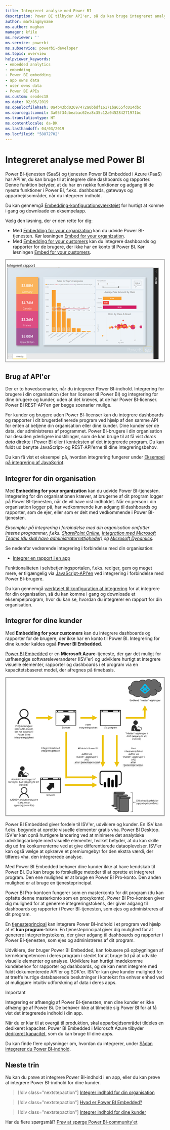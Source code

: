 ```yaml
---
title: Integreret analyse med Power BI
description: Power BI tilbyder API'er, så du kan bruge integreret analyse af dine dashboards og rapporter i programmer. Få mere at vide om integrering med Power BI både i et PaaS-miljø og et SaaS-miljø ved hjælp af software til integreret analyse, integrerede analyseværktøjer eller integrerede business intelligence-værktøjer.
author: markingmyname
ms.author: maghan
manager: kfile
ms.reviewer: ''
ms.service: powerbi
ms.subservice: powerbi-developer
ms.topic: overview
helpviewer_keywords:
- embedded analytics
- embedding
- Power BI embedding
- app owns data
- user owns data
- Power BI APIs
ms.custom: seodec18
ms.date: 02/05/2019
ms.openlocfilehash: 0a4b43bd02697472a0bbdf16171ba655fc014dbc
ms.sourcegitcommit: 3a05f34dbeabac62ea8c35c12a045284271971bc
ms.translationtype: HT
ms.contentlocale: da-DK
ms.lasthandoff: 04/03/2019
ms.locfileid: "58872702"
---
```

# <a name="embedded-analytics-with-power-bi"></a>Integreret analyse med Power BI

Power BI-tjenesten (SaaS) og tjenesten Power BI Embedded i Azure (PaaS) har API'er, du kan bruge til at integrere dine dashboards og rapporter. Denne funktion betyder, at du har en række funktioner og adgang til de nyeste funktioner i Power BI, f.eks. dashboards, gateways og apparbejdsområder, når du integrerer indhold.

Du kan gennemgå [Embedding-konfigurationsværktøjet](https://aka.ms/embedsetup) for hurtigt at komme i gang og downloade en eksempelapp.

Vælg den løsning, der er den rette for dig:

* Med [Embedding for your organization](embedding.md#embedding-for-your-organization) kan du udvide Power BI-tjenesten. Kør løsningen [Embed for your organization](https://aka.ms/embedsetup/UserOwnsData).
* Med [Embedding for your customers](embedding.md#embedding-for-your-customers) kan du integrere dashboards og rapporter for de brugere, der ikke har en konto til Power BI. Kør løsningen [Embed for your customers](https://aka.ms/embedsetup/AppOwnsData).

![PBIE-eksempel](media/what-can-you-do/what-can-you-do-02.png)

## <a name="using-apis"></a>Brug af API'er

Der er to hovedscenarier, når du integrerer Power BI-indhold. Integrering for brugere i din organisation (der har licenser til Power BI) og integrering for dine brugere og kunder, uden at det kræves, at de har Power BI-licenser. Power BI REST-API'en gør begge scenarier mulige.

For kunder og brugere uden Power BI-licenser kan du integrere dashboards og rapporter i dit brugerdefinerede program ved hjælp af den samme API for enten at betjene din organisation eller dine kunder. Dine kunder ser de data, der administreres af programmet. Power BI-brugere i din organisation har desuden yderligere indstillinger, som de kan bruge til at få vist *deres data* direkte i Power BI eller i konteksten af det integrerede program. Du kan fuldt ud benytte JavaScript- og REST-API'erne til dine integreringsbehov.

Du kan få vist et eksempel på, hvordan integrering fungerer under [Eksempel på integrering af JavaScript](https://microsoft.github.io/PowerBI-JavaScript/demo/).

## <a name="embedding-for-your-organization"></a>Integrer for din organisation

Med **Embedding for your organization** kan du udvide Power BI-tjenesten. Integrering for din organisationen kræver, at brugerne af dit program logger på Power BI-tjenesten, når de vil have vist indholdet. Når en person i din organisation logger på, har vedkommende kun adgang til dashboards og rapporter, som de ejer, eller som er delt med vedkommende i Power BI-tjenesten.

*Eksempler på integrering i forbindelse med din organisation omfatter interne programmer, f.eks. [SharePoint Online](https://powerbi.microsoft.com/blog/integrate-power-bi-reports-in-sharepoint-online/), [Integration med Microsoft Teams (du skal have administratorrettigheder)](https://powerbi.microsoft.com/blog/power-bi-teams-up-with-microsoft-teams/) og [Microsoft Dynamics](https://docs.microsoft.com/dynamics365/customer-engagement/basics/add-edit-power-bi-visualizations-dashboard).*

Se nedenfor vedrørende integrering i forbindelse med din organisation:

* [Integrer en rapport i en app](embed-sample-for-your-organization.md)

Funktionaliteten i selvbetjeningsportalen, f.eks. rediger, gem og meget mere, er tilgængelig via [JavaScript-API'en](https://github.com/Microsoft/PowerBI-JavaScript) ved integrering i forbindelse med Power BI-brugere.

Du kan gennemgå [værktøjet til konfiguration af integrering](https://aka.ms/embedsetup/UserOwnsData) for at integrere for din organisation, så du kan komme i gang og downloade et eksempelprogram, hvor du kan se, hvordan du integrerer en rapport for din organisation.

## <a name="embedding-for-your-customers"></a>Integrer for dine kunder

Med **Embedding for your customers** kan du integrere dashboards og rapporter for de brugere, der ikke har en konto til Power BI. Integrering for dine kunder kaldes også **Power BI Embedded**.

[Power BI Embedded](azure-pbie-what-is-power-bi-embedded.md) er en **Microsoft Azure**-tjeneste, der gør det muligt for uafhængige softwareleverandører (ISV'er) og udviklere hurtigt at integrere visuelle elementer, rapporter og dashboards i et program via en kapacitetsbaseret model, der afregnes på timebasis.

![Integreringsflow for integrering i forbindelse med dine kunder](media/embedding/powerbi-embed-flow.png)

Power BI Embedded giver fordele til ISV'er, udviklere og kunder. En ISV kan f.eks. begynde at oprette visuelle elementer gratis vha. Power BI Desktop. ISV'er kan opnå hurtigere lancering ved at minimere det analytiske udviklingsarbejde med visuelle elementer, hvilket betyder, at du kan skille dig ud fra konkurrenterne ved at give differentierede dataoplevelser. ISV'er kan også vælge at opkræve et premiumgebyr for den ekstra værdi, der tilføres vha. den integrerede analyse.

Med Power BI Embedded behøver dine kunder ikke at have kendskab til Power BI. Du kan bruge to forskellige metoder til at oprette et integreret program. Den ene mulighed er at bruge en Power BI Pro-konto. Den anden mulighed er at bruge en tjenesteprincipal. 

Power BI Pro-kontoen fungerer som en masterkonto for dit program (du kan opfatte denne masterkonto som en proxykonto). Power BI Pro-kontoen giver dig mulighed for at generere integreringstokens, der giver adgang til dashboards og rapporter i Power BI-tjenesten, som ejes og administreres af dit program.

En [tjenesteprincipal](embed-service-principal.md) kan integrere Power BI-indhold i et program ved hjælp af et **kun program**-token. En tjenesteprincipal giver dig mulighed for at generere integreringstokens, der giver adgang til dashboards og rapporter i Power BI-tjenesten, som ejes og administreres af dit program.

Udviklere, der bruger Power BI Embedded, kan fokusere på opbygningen af kernekompetencen i deres program i stedet for at bruge tid på at udvikle visuelle elementer og analyse. Udviklere kan hurtigt imødekomme kundebehov for rapporter og dashboards, og de kan nemt integrere med fuldt dokumenterede API'er og SDK'er. ISV'er kan give kunder mulighed for at træffe hurtige databaserede beslutninger i kontekst fra enhver enhed ved at muliggøre intuitiv udforskning af data i deres apps.

> [!IMPORTANT]
> Integrering er afhængig af Power BI-tjenesten, men dine kunder er ikke afhængige af Power Bi. De behøver ikke at tilmelde sig Power BI for at få vist det integrerede indhold i din app.

Når du er klar til at overgå til produktion, skal apparbejdsområdet tildeles en dedikeret kapacitet. Power BI Embedded i Microsoft Azure tilbyder [dedikeret kapacitet](azure-pbie-create-capacity.md), som du kan bruge til dine apps.

Du kan finde flere oplysninger om, hvordan du integrerer, under [Sådan integrerer du Power BI-indhold](embed-sample-for-customers.md).

## <a name="next-steps"></a>Næste trin

Nu kan du prøve at integrere Power BI-indhold i en app, eller du kan prøve at integrere Power BI-indhold for dine kunder.

> [!div class="nextstepaction"]
> [Integrer indhold for din organisation](embed-sample-for-your-organization.md)

> [!div class="nextstepaction"]
> [Hvad er Power BI Embedded?](azure-pbie-what-is-power-bi-embedded.md)

> [!div class="nextstepaction"]
>[Integrer indhold for dine kunder](embed-sample-for-customers.md)

Har du flere spørgsmål? [Prøv at spørge Power BI-community'et](http://community.powerbi.com/)
